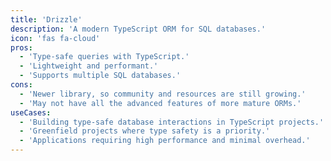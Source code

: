 ```yaml
---
title: 'Drizzle'
description: 'A modern TypeScript ORM for SQL databases.'
icon: 'fas fa-cloud'
pros:
  - 'Type-safe queries with TypeScript.'
  - 'Lightweight and performant.'
  - 'Supports multiple SQL databases.'
cons:
  - 'Newer library, so community and resources are still growing.'
  - 'May not have all the advanced features of more mature ORMs.'
useCases:
  - 'Building type-safe database interactions in TypeScript projects.'
  - 'Greenfield projects where type safety is a priority.'
  - 'Applications requiring high performance and minimal overhead.'
---
```

